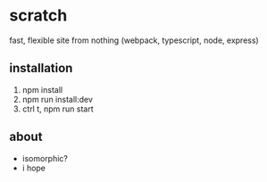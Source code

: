 # scratch
fast, flexible site from nothing (webpack, typescript, node, express)

## installation
1. npm install
2. npm run install:dev
3. ctrl t, npm run start

## about
+ isomorphic?
+ i hope
